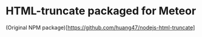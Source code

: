 HTML-truncate packaged for Meteor
=================================

(Original NPM package)[https://github.com/huang47/nodejs-html-truncate]